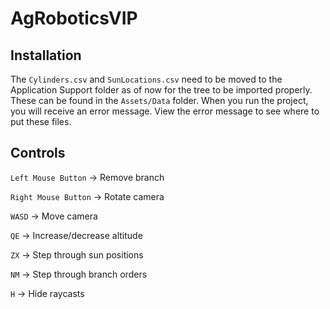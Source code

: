 # AgRoboticsVIP

## Installation

The `Cylinders.csv` and `SunLocations.csv` need to be moved to the Application Support folder as of now for the tree to be imported properly. These can be found in the `Assets/Data` folder. When you run the project, you will receive an error message. View the error message to see where to put these files.

## Controls

`Left Mouse Button` -> Remove branch

`Right Mouse Button` -> Rotate camera

`WASD` -> Move camera

`QE` -> Increase/decrease altitude

`ZX` -> Step through sun positions

`NM` -> Step through branch orders

`H` -> Hide raycasts
